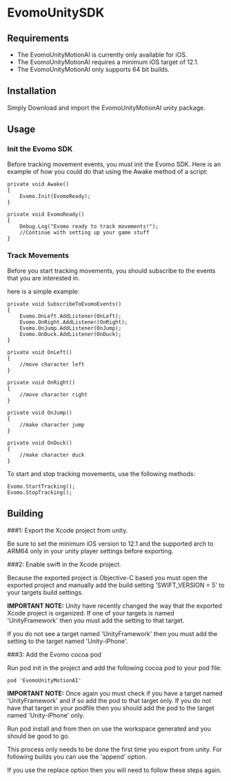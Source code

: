 # EvomoUnitySDK

## Requirements

- The EvomoUnityMotionAI is currently only available for iOS.
- The EvomoUnityMotionAI requires a minimum iOS target of 12.1.
- The EvomoUnityMotionAI only supports 64 bit builds.



## Installation

Simply Download and import the EvomoUnityMotionAI unity package.

## Usage

### Init the Evomo SDK

Before tracking movement events, you must init the Evomo SDK. Here is an example of how you could do that using the Awake method of a script:

```
private void Awake()
{
    Evomo.Init(EvomoReady);
}

private void EvomoReady()
{
    Debug.Log("Evomo ready to track movements!");
    //Continue with setting up your game stuff
}

```

### Track Movements

Before you start tracking movements, you should subscribe to the events that you are interested in.

here is a simple example:

```
private void SubscribeToEvomoEvents()
{
    Evomo.OnLeft.AddListener(OnLeft);
    Evomo.OnRight.AddListener(OnRight);
    Evomo.OnJump.AddListener(OnJump);
    Evomo.OnDuck.AddListener(OnDuck);
}

private void OnLeft()
{
    //move character left
}

private void OnRight()
{
    //move character right
}

private void OnJump()
{
    //make character jump
}

private void OnDuck()
{
    //make character duck
}
```



To start and stop tracking movements, use the following methods:

```
Evomo.StartTracking();
Evomo.StopTracking();
```

## Building

###1: Export the Xcode project from unity.

Be sure to set the minimum iOS version to 12.1 and the supported arch to ARM64 only in your unity player settings before exporting.

###2: Enable swift in the Xcode project.

Because the exported project is Objective-C based you must open the exported project and manually add the build setting 'SWIFT_VERSION = 5' to your targets build settings.

**IMPORTANT NOTE:** Unity have recently changed the way that the exported Xcode project is organized. If one of your targets is named 'UnityFramework' then you must add the setting to that target.

If you do not see a target named 'UnityFramework' then you must add the setting to the target named 'Unity-iPhone'.

###3: Add the Evomo cocoa pod

Run pod init in the project and add the following cocoa pod to your pod file:

```
pod 'EvomoUnityMotionAI'
```
**IMPORTANT NOTE:** Once again you must check if you have a target named 'UnityFramework' and if so add the pod to that target only. If you do not have that target in your podfile then you should add the pod to the target named 'Unity-iPhone' only.

Run pod install and from then on use the workspace generated and you should be good to go.

This process only needs to be done the first time you export from unity. For following builds you can use the 'append' option.

If you use the replace option then you will need to follow these steps again.
